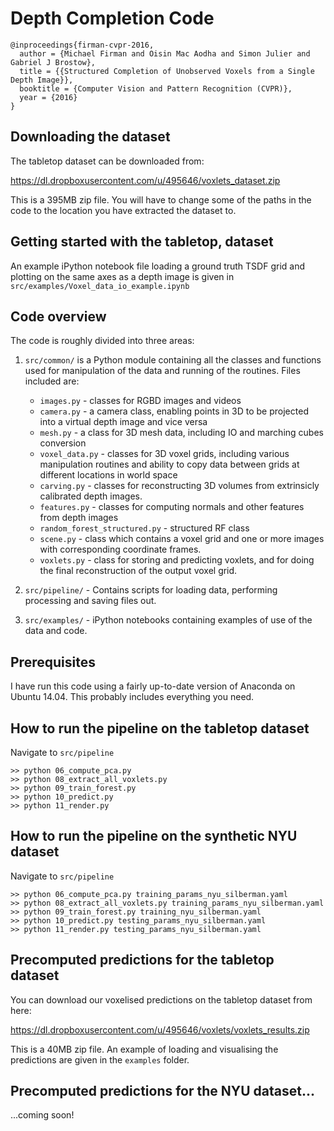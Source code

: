 # Depth Completion Code

    @inproceedings{firman-cvpr-2016,
      author = {Michael Firman and Oisin Mac Aodha and Simon Julier and Gabriel J Brostow},
      title = {{Structured Completion of Unobserved Voxels from a Single Depth Image}},
      booktitle = {Computer Vision and Pattern Recognition (CVPR)},
      year = {2016}
    }

## Downloading the dataset

The tabletop dataset can be downloaded from:

https://dl.dropboxusercontent.com/u/495646/voxlets_dataset.zip

This is a 395MB zip file. You will have to change some of the paths in the code to the location you have extracted the dataset to.

## Getting started with the tabletop, dataset

An example iPython notebook file loading a ground truth TSDF grid and plotting on the same axes as a depth image is given in `src/examples/Voxel_data_io_example.ipynb`

## Code overview

The code is roughly divided into three areas:

1. `src/common/` is a Python module containing all the classes and functions used for manipulation of the data and running of the routines. Files included are:

    - `images.py` - classes for RGBD images and videos
    - `camera.py` - a camera class, enabling points in 3D to be projected into a virtual depth image and vice versa
    - `mesh.py` - a class for 3D mesh data, including IO and marching cubes conversion
    - `voxel_data.py` - classes for 3D voxel grids, including various manipulation routines and ability to copy data between grids at different locations in world space
    - `carving.py` - classes for reconstructing 3D volumes from extrinsicly calibrated depth images.
    - `features.py` - classes for computing normals and other features from depth images
    - `random_forest_structured.py` - structured RF class
    - `scene.py` - class which contains a voxel grid and one or more images with corresponding coordinate frames.
    - `voxlets.py` - class for storing and predicting voxlets, and for doing the final reconstruction of the output voxel grid.

2. `src/pipeline/` - Contains scripts for loading data, performing processing and saving files out.

3. `src/examples/` - iPython notebooks containing examples of use of the data and code.

## Prerequisites

I have run this code using a fairly up-to-date version of Anaconda on Ubuntu 14.04. This probably includes everything you need.


## How to run the pipeline on the tabletop dataset

Navigate to `src/pipeline`

    >> python 06_compute_pca.py
    >> python 08_extract_all_voxlets.py
    >> python 09_train_forest.py
    >> python 10_predict.py
    >> python 11_render.py


## How to run the pipeline on the synthetic NYU dataset

Navigate to `src/pipeline`

    >> python 06_compute_pca.py training_params_nyu_silberman.yaml
    >> python 08_extract_all_voxlets.py training_params_nyu_silberman.yaml
    >> python 09_train_forest.py training_nyu_silberman.yaml
    >> python 10_predict.py testing_params_nyu_silberman.yaml
    >> python 11_render.py testing_params_nyu_silberman.yaml


## Precomputed predictions for the tabletop dataset

You can download our voxelised predictions on the tabletop dataset from here:

https://dl.dropboxusercontent.com/u/495646/voxlets/voxlets_results.zip

This is a 40MB zip file. An example of loading and visualising the predictions are given in the `examples` folder.

## Precomputed predictions for the NYU dataset...

...coming soon!
